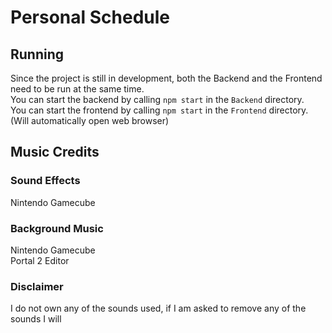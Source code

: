 # Personal Schedule

## Running
Since the project is still in development, both the Backend and the Frontend need to be run at the same time.<br>
You can start the backend by calling `npm start` in the `Backend` directory.<br>
You can start the frontend by calling `npm start` in the `Frontend` directory. (Will automatically open web browser)<br>

## Music Credits
### Sound Effects
Nintendo Gamecube

### Background Music
Nintendo Gamecube<br>
Portal 2 Editor

### Disclaimer
I do not own any of the sounds used, if I am asked to remove any of the sounds I will
